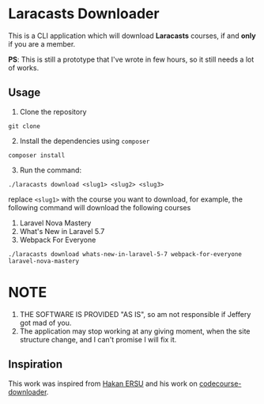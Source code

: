 # Laracasts Downloader

This is a CLI application which will download **Laracasts** courses, if and **only** if you are a member.

__PS__: This is still a prototype that I've wrote in few hours, so it still needs a lot of works.

## Usage

1. Clone the repository
```
git clone 
```

2. Install the dependencies using `composer`

```
composer install
```

3. Run the command:

```
./laracasts download <slug1> <slug2> <slug3>
```

replace `<slug1>` with the course you want to download, for example, the following command will download the 
following courses

1. Laravel Nova Mastery 
1. What's New in Laravel 5.7
1. Webpack For Everyone

```
./laracasts download whats-new-in-laravel-5-7 webpack-for-everyone laravel-nova-mastery
```

# NOTE
 
1. THE SOFTWARE IS PROVIDED "AS IS", so am not responsible if Jeffery got mad of you.
2. The application may stop working at any giving moment, when the site structure change, and I can't promise I will fix it. 

## Inspiration 

This work was inspired from [Hakan ERSU](https://github.com/hakanersu) and his work on 
[codecourse-downloader](https://github.com/hakanersu/codecourse-downloader).